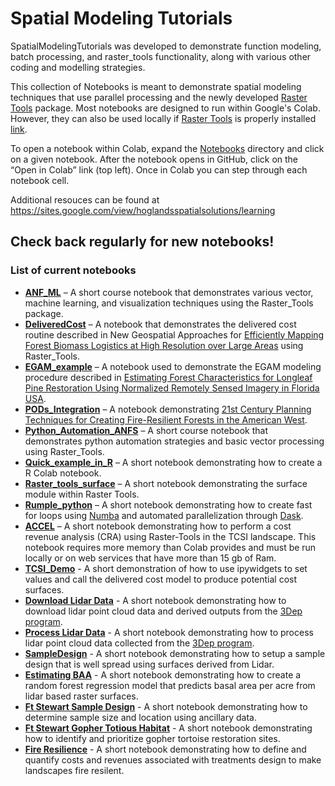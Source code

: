 # Spatial Modeling Tutorials
SpatialModelingTutorials was developed to demonstrate function modeling, batch processing, and raster_tools functionality, along with various other coding and modelling strategies.

This collection of Notebooks is meant to demonstrate spatial modeling techniques that use parallel processing and the newly developed [Raster Tools](https://github.com/UM-RMRS/raster_tools) package. Most notebooks are designed to run within Google's Colab. However, they can also be used locally if [Raster Tools](https://github.com/UM-RMRS/raster_tools) is properly installed [link](./install_raster_tools.md).

To open a notebook within Colab, expand the [Notebooks](/Notebooks) directory and click on a given notebook. After the notebook opens in GitHub, click on the “Open in Colab” link (top left). Once in Colab you can step through each notebook cell.

Additional resouces can be found at https://sites.google.com/view/hoglandsspatialsolutions/learning

## Check back regularly for new notebooks!

### List of current notebooks

- **[ANF_ML](/Notebooks/ANF_ML.ipynb)** – A short course notebook that demonstrates various vector, machine learning, and visualization techniques using the Raster_Tools package.
- **[DeliveredCost](/Notebooks/DeliveredCost.ipynb)** – A notebook that demonstrates the delivered cost routine described in New Geospatial Approaches for [Efficiently Mapping Forest Biomass Logistics at High Resolution over Large Areas](https://www.mdpi.com/2220-9964/7/4/156) using Raster_Tools.
- **[EGAM_example](/Notebooks/EGAM_example.ipynb)** – A notebook used to demonstrate the EGAM modeling procedure described in [Estimating Forest Characteristics for Longleaf Pine Restoration Using Normalized Remotely Sensed Imagery in Florida USA](https://www.mdpi.com/1999-4907/11/4/426).
- **[PODs_Integration](/Notebooks/PODs_Integration.ipynb)** – A notebook demonstrating [21st Century Planning Techniques for Creating Fire-Resilient Forests in the American West](https://www.mdpi.com/1999-4907/12/8/1084).
- **[Python_Automation_ANFS](/Notebooks/Python_Automation_ANFS.ipynb)** – A short course notebook that demonstrates python automation strategies and basic vector processing using Raster_Tools.
- **[Quick_example_in_R](/Notebooks/quick_example_in_R.ipynb)** – A short notebook demonstrating how to create a R Colab notebook.
- **[Raster_tools_surface](/Notebooks/raster_tools_surface.ipynb)** – A short notebook demonstrating the surface module within Raster Tools.
- **[Rumple_python](/Notebooks/rumple_python.ipynb)** – A short notebook demonstrating how to create fast for loops using [Numba](https://numba.pydata.org/) and automated parallelization through [Dask](https://dask.org/).
- **[ACCEL](/Notebooks/Accel.ipynb)** – A short notebook demonstrating how to perform a cost revenue analysis (CRA) using Raster-Tools in the TCSI landscape. This notebook requires more memory than Colab provides and must be run locally or on web services that have more than 15 gb of Ram. 
- **[TCSI_Demo](/Notebooks/TCSI_Demo.ipynb)** - A short demonstration of how to use ipywidgets to set values and call the delivered cost model to produce potential cost surfaces.
- **[Download Lidar Data](/Notebooks/LidarDownload.ipynb)** - A short notebook demonstrating how to download lidar point cloud data and derived outputs from the [3Dep program](https://www.usgs.gov/3d-elevation-program).
- **[Process Lidar Data](/Notebooks/LidarProcessing.ipynb)** - A short notebook demonstrating how to process lidar point cloud data collected from the [3Dep program](https://www.usgs.gov/3d-elevation-program).
- **[SampleDesign](/Notebooks/SampleDesign.ipynb)** - A short notebook demonstrating how to setup a sample design that is well spread using surfaces derived from Lidar.
- **[Estimating BAA](/Notebooks/EstimatingBaa.ipynb)** - A short notebook demonstrating how to create a random forest regression model that predicts basal area per acre from lidar based raster surfaces.
- **[Ft Stewart Sample Design](/Notebooks/FtStewartSampleDesign.ipynb)** - A short notebook demonstrating how to determine sample size and location using ancillary data.
- **[Ft Stewart Gopher Totious Habitat](/Notebooks/FtStewartGopherTortious.ipynb)** - A short notebook demonstrating how to identify and prioritize gopher tortoise restoration sites.
- **[Fire Resilience](/Notebooks/FireResilience.ipynb)** - A short notebook demonstrating how to define and quantify costs and revenues associated with treatments design to make landscapes fire resilent.


